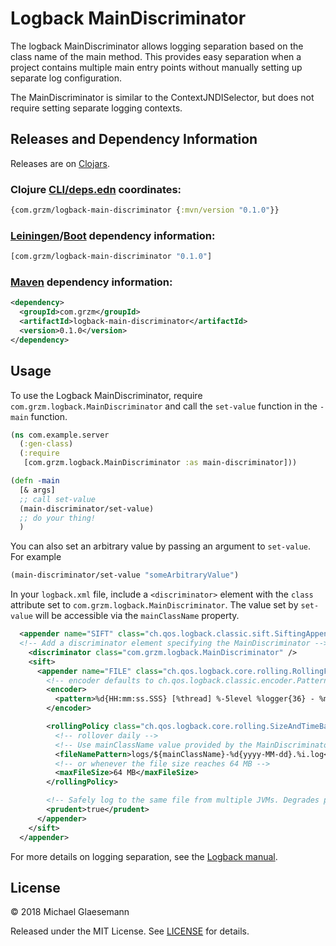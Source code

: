 # Logback MainDiscriminator

The logback MainDiscriminator allows logging separation based on the
class name of the main method. This provides easy separation when a
project contains multiple main entry points without manually setting
up separate log configuration.

The MainDiscriminator is similar to the ContextJNDISelector, but does
not require setting separate logging contexts.

## Releases and Dependency Information

Releases are on [Clojars](https://clojars.org/com.grzm/logback-main-discriminator).

### Clojure [CLI/deps.edn][deps] coordinates:

```clojure
{com.grzm/logback-main-discriminator {:mvn/version "0.1.0"}}
```

### [Leiningen][]/[Boot][] dependency information:

```clojure
[com.grzm/logback-main-discriminator "0.1.0"]
```

### [Maven] dependency information:

```xml
<dependency>
  <groupId>com.grzm</groupId>
  <artifactId>logback-main-discriminator</artifactId>
  <version>0.1.0</version>
</dependency>
```

[deps]: https://clojure.org/reference/deps_and_cli
[Leiningen]: http://leiningen.org/
[Boot]: http://boot-clj.com
[Maven]: http://maven.apache.org/

## Usage

To use the Logback MainDiscriminator, require `com.grzm.logback.MainDiscriminator`
and call the `set-value` function in the `-main` function.

```clojure
(ns com.example.server
  (:gen-class)
  (:require
   [com.grzm.logback.MainDiscriminator :as main-discriminator]))

(defn -main
  [& args]
  ;; call set-value
  (main-discriminator/set-value)
  ;; do your thing!
  )
```

You can also set an arbitrary value by passing an argument to
`set-value`. For example

```clojure
(main-discriminator/set-value "someArbitraryValue")
```

In your `logback.xml` file, include a `<discriminator>` element with
the `class` attribute set to `com.grzm.logback.MainDiscriminator`. The
value set by `set-value` will be accessible via the `mainClassName`
property.

```xml
  <appender name="SIFT" class="ch.qos.logback.classic.sift.SiftingAppender">
  <!-- Add a discriminator element specifying the MainDiscriminator -->
    <discriminator class="com.grzm.logback.MainDiscriminator" />
    <sift>
      <appender name="FILE" class="ch.qos.logback.core.rolling.RollingFileAppender">
        <!-- encoder defaults to ch.qos.logback.classic.encoder.PatternLayoutEncoder -->
        <encoder>
          <pattern>%d{HH:mm:ss.SSS} [%thread] %-5level %logger{36} - %msg%n</pattern>
        </encoder>

        <rollingPolicy class="ch.qos.logback.core.rolling.SizeAndTimeBasedRollingPolicy">
          <!-- rollover daily -->
          <!-- Use mainClassName value provided by the MainDiscriminator -->
          <fileNamePattern>logs/${mainClassName}-%d{yyyy-MM-dd}.%i.log</fileNamePattern>
          <!-- or whenever the file size reaches 64 MB -->
          <maxFileSize>64 MB</maxFileSize>
        </rollingPolicy>

        <!-- Safely log to the same file from multiple JVMs. Degrades performance! -->
        <prudent>true</prudent>
      </appender>
    </sift>
  </appender>
```

For more details on logging separation, see the [Logback manual][logging-separation].

[logging-separation]: https://logback.qos.ch/manual/loggingSeparation.html

## License

© 2018 Michael Glaesemann

Released under the MIT License. See [LICENSE](LICENSE) for details.
